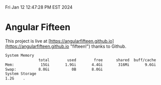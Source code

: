 Fri Jan 12 12:47:28 PM EST 2024

# Angular Fifteen


This project is live at [https://angularfifteen.github.io](https://angularfifteen.github.io "fifteen!") thanks to Github.

```bash
System Memory
               total        used        free      shared  buff/cache   available
Mem:            15Gi       1.9Gi       4.4Gi       316Mi       9.6Gi        13Gi
Swap:          8.0Gi          0B       8.0Gi
System Storage
1.2G	.
